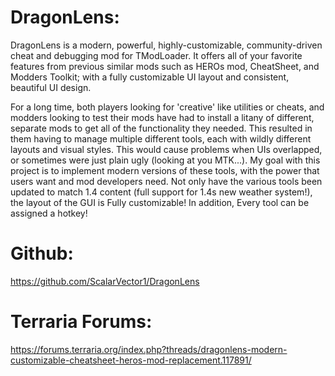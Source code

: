 # DragonLens:
DragonLens is a modern, powerful, highly-customizable, community-driven cheat and debugging mod for TModLoader. It offers all of your favorite features from previous similar mods such as HEROs mod, CheatSheet, and Modders Toolkit; with a fully customizable UI layout and consistent, beautiful UI design.

For a long time, both players looking for 'creative' like utilities or cheats, and modders looking to test their mods have had to install a litany of different, separate mods to get all of the functionality they needed. This resulted in them having to manage multiple different tools, each with wildly different layouts and visual styles. This would cause problems when UIs overlapped, or sometimes were just plain ugly (looking at you MTK...). My goal with this project is to implement modern versions of these tools, with the power that users want and mod developers need. Not only have the various tools been updated to match 1.4 content (full support for 1.4s new weather system!), the layout of the GUI is Fully customizable! In addition, Every tool can be assigned a hotkey!

# Github:
https://github.com/ScalarVector1/DragonLens

# Terraria Forums:

https://forums.terraria.org/index.php?threads/dragonlens-modern-customizable-cheatsheet-heros-mod-replacement.117891/
